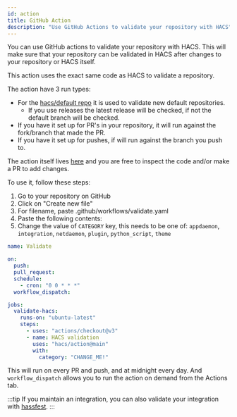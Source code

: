 ```yaml
---
id: action
title: GitHub Action
description: "Use GitHub Actions to validate your repository with HACS"
---
```


You can use GitHub actions to validate your repository with HACS.
This will make sure that your repository can be validated in HACS after changes to your repository or HACS itself.

This action uses the exact same code as HACS to validate a repository.

The action have 3 run types:

- For the [hacs/default repo](https://github.com/hacs/default) it is used to validate new default repositories.
  - If you use releases the latest release will be checked, if not the default branch will be checked.
- If you have it set up for PR's in your repository, it will run against the fork/branch that made the PR.
- If you have it set up for pushes, if will run against the branch you push to.

The action itself lives [here](https://github.com/hacs/action) and you are free to inspect the code and/or make a PR to add changes.

To use it, follow these steps:

1. Go to your repository on GitHub
1. Click on "Create new file"
1. For filename, paste .github/workflows/validate.yaml
1. Paste the following contents:
1. Change the value of `CATEGORY` key, this needs to be one of: `appdaemon`, `integration`, `netdaemon`, `plugin`, `python_script`, `theme`

```yaml title=".github/workflows/validate.yml"
name: Validate

on:
  push:
  pull_request:
  schedule:
    - cron: "0 0 * * *"
  workflow_dispatch:

jobs:
  validate-hacs:
    runs-on: "ubuntu-latest"
    steps:
      - uses: "actions/checkout@v3"
      - name: HACS validation
        uses: "hacs/action@main"
        with:
          category: "CHANGE_ME!"
```

This will run on every PR and push, and at midnight every day. And `workflow_dispatch` allows you to run the action on demand from the Actions tab.

:::tip
If you maintain an integration, you can also validate your integration with [hassfest](https://developers.home-assistant.io/blog/2020/04/16/hassfest).
:::
